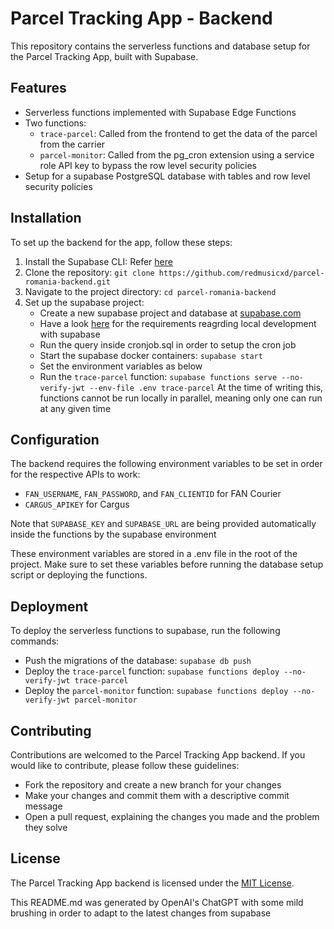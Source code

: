 # Parcel Tracking App - Backend

This repository contains the serverless functions and database setup for the Parcel Tracking App, built with Supabase.

## Features

- Serverless functions implemented with Supabase Edge Functions
- Two functions:
  - `trace-parcel`: Called from the frontend to get the data of the parcel from the carrier
  - `parcel-monitor`: Called from the pg_cron extension using a service role API key to bypass the row level security policies
- Setup for a supabase PostgreSQL database with tables and row level security policies

## Installation

To set up the backend for the app, follow these steps:

1. Install the Supabase CLI: Refer [here](https://supabase.com/docs/guides/resources/supabase-cli)
2. Clone the repository: `git clone https://github.com/redmusicxd/parcel-romania-backend.git`
3. Navigate to the project directory: `cd parcel-romania-backend`
4. Set up the supabase project:
   - Create a new supabase project and database at [supabase.com](https://supabase.com)
   - Have a look [here](https://supabase.com/docs/guides/resources/supabase-cli/local-development) for the requirements reagrding local development with supabase
   - Run the query inside cronjob.sql in order to setup the cron job
   - Start the supabase docker containers: `supabase start`
   - Set the environment variables as below
   - Run the `trace-parcel` function: `supabase functions serve --no-verify-jwt --env-file .env trace-parcel`
At the time of writing this, functions cannot be run locally in parallel, meaning only one can run at any given time

## Configuration

The backend requires the following environment variables to be set in order for the respective APIs to work:

 - `FAN_USERNAME`, `FAN_PASSWORD`, and `FAN_CLIENTID` for FAN Courier
 - `CARGUS_APIKEY` for Cargus

Note that `SUPABASE_KEY` and `SUPABASE_URL` are being provided automatically inside the functions by the supabase environment

These environment variables are stored in a .env file in the root of the project. Make sure to set these variables before running the database setup script or deploying the functions.

## Deployment

To deploy the serverless functions to supabase, run the following commands:

- Push the migrations of the database: `supabase db push`
- Deploy the `trace-parcel` function: `supabase functions deploy --no-verify-jwt trace-parcel`
- Deploy the `parcel-monitor` function: `supabase functions deploy --no-verify-jwt parcel-monitor`

## Contributing

Contributions are welcomed to the Parcel Tracking App backend. If you would like to contribute, please follow these guidelines:

- Fork the repository and create a new branch for your changes
- Make your changes and commit them with a descriptive commit message
- Open a pull request, explaining the changes you made and the problem they solve

## License

The Parcel Tracking App backend is licensed under the [MIT License](LICENSE).

This README.md was generated by OpenAI's ChatGPT with some mild brushing in order to adapt to the latest changes from supabase
